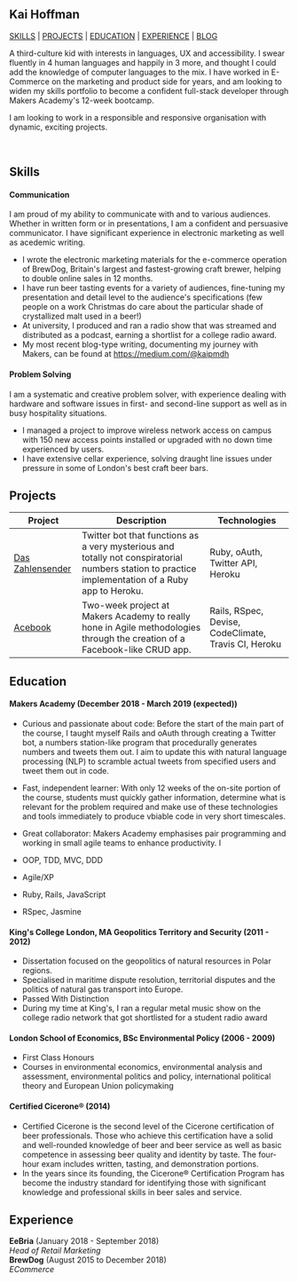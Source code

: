 ## Kai Hoffman

[SKILLS](https://github.com/kaihoffman/CV#skills) | [PROJECTS](https://github.com/kaihoffman/CV#projects) | [EDUCATION](https://github.com/kaihoffman/CV#education) | [EXPERIENCE](https://github.com/kaihoffman/CV#experience) | [BLOG](https://medium.com/@kaipmdh)

A third-culture kid with interests in languages, UX and accessibility. I swear fluently in 4 human languages and happily in 3 more, and thought I could add the knowledge of computer languages to the mix. I have worked in E-Commerce on the marketing and product side for years, and am looking to widen my skills portfolio to become a confident full-stack developer through Makers Academy's 12-week bootcamp.

I am looking to work in a responsible and responsive organisation with dynamic, exciting projects.

<a href="https://sourcerer.io/kaihoffman"><img src="https://img.shields.io/badge/Ruby-279%20commits-orange.svg" alt=""></a>
<a href="https://sourcerer.io/kaihoffman"><img src="https://img.shields.io/badge/JavaScript-117%20commits-orange.svg" alt=""></a>
<a href="https://sourcerer.io/kaihoffman"><img src="https://img.shields.io/badge/HTML-110%20commits-orange.svg" alt=""></a>

## Skills

#### Communication

I am proud of my ability to communicate with and to various audiences. Whether in written form or in presentations, I am a confident and persuasive communicator. I have significant experience in electronic marketing as well as acedemic writing.

- I wrote the electronic marketing materials for the e-commerce operation of BrewDog, Britain's largest and fastest-growing craft brewer, helping to double online sales in 12 months.
- I have run beer tasting events for a variety of audiences, fine-tuning my presentation and detail level to the audience's specifications (few people on a work Christmas do care about the particular shade of crystallized malt used in a beer!)
- At university, I produced and ran a radio show that was streamed and distributed as a podcast, earning a shortlist for a college radio award. 
- My most recent blog-type writing, documenting my journey with Makers, can be found at https://medium.com/@kaipmdh

#### Problem Solving

I am a systematic and creative problem solver, with experience dealing with hardware and software issues in first- and second-line support as well as in busy hospitality situations.

- I managed a project to improve wireless network access on campus with 150 new access points installed or upgraded with no down time experienced by users.
- I have extensive cellar experience, solving draught line issues under pressure in some of London's best craft beer bars.

## Projects

| Project | Description | Technologies
| ---|---|---|
| [Das Zahlensender](https://twitter.com/daszahlensender) | Twitter bot that functions as a very mysterious and totally not conspiratorial numbers station to practice implementation of a Ruby app to Heroku. | Ruby, oAuth, Twitter API, Heroku |
| [Acebook](https://github.com/thielsen/acebook-rails-template) | Two-week project at Makers Academy to really hone in Agile methodologies through the creation of a Facebook-like CRUD app. | Rails, RSpec, Devise, CodeClimate, Travis CI, Heroku

## Education

#### Makers Academy (December 2018 - March 2019 (expected))

- Curious and passionate about code: Before the start of the main part of the course, I taught myself Rails and oAuth through creating a Twitter bot, a numbers station-like program that procedurally generates numbers and tweets them out. I aim to update this with natural language processing (NLP) to scramble actual tweets from specified users and tweet them out in code.
- Fast, independent learner: With only 12 weeks of the on-site portion of the course, students must quickly gather information, determine what is relevant for the problem required and make use of these technologies and tools immediately to produce vbiable code in very short timescales.
- Great collaborator: Makers Academy emphasises pair programming and working in small agile teams to enhance productivity. I 

- OOP, TDD, MVC, DDD
- Agile/XP
- Ruby, Rails, JavaScript
- RSpec, Jasmine

#### King's College London, MA Geopolitics Territory and Security (2011 - 2012)

- Dissertation focused on the geopolitics of natural resources in Polar regions.
- Specialised in maritime dispute resolution, territorial disputes and the politics of natural gas transport into Europe.
- Passed With Distinction
- During my time at King's, I ran a regular metal music show on the college radio network that got shortlisted for a student radio award

#### London School of Economics, BSc Environmental Policy (2006 - 2009)

- First Class Honours
- Courses in environmental economics, environmental analysis and assessment, environmental politics and policy, international political theory and European Union policymaking

#### Certified Cicerone® (2014)

- Certified Cicerone is the second level of the Cicerone certification of beer professionals. Those who achieve this certification have a solid and well-rounded knowledge of beer and beer service as well as basic competence in assessing beer quality and identity by taste. The four-hour exam includes written, tasting, and demonstration portions.
- In the years since its founding, the Cicerone® Certification Program has become the industry standard for identifying those with significant knowledge and professional skills in beer sales and service.

## Experience

**EeBria** (January 2018 - September 2018)    
*Head of Retail Marketing*  
**BrewDog** (August 2015 to December 2018)   
*ECommerce*
